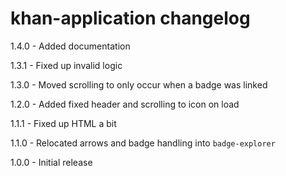 # khan-application changelog
1.4.0 - Added documentation

1.3.1 - Fixed up invalid logic

1.3.0 - Moved scrolling to only occur when a badge was linked

1.2.0 - Added fixed header and scrolling to icon on load

1.1.1 - Fixed up HTML a bit

1.1.0 - Relocated arrows and badge handling into `badge-explorer`

1.0.0 - Initial release
